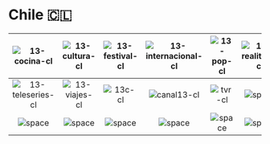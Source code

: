 # Chile 🇨🇱

| ![13-cocina-cl] | ![13-cultura-cl] | ![13-festival-cl] | ![13-internacional-cl] | ![13-pop-cl] | ![13-realities-cl] |
|:---:|:---:|:---:|:---:|:---:|:---:|
| ![13-teleseries-cl] | ![13-viajes-cl] | ![13c-cl] | ![canal13-cl] | ![tvr-cl] | ![space] |
| ![space]| ![space]| ![space]| ![space]| ![space]| ![space]|


[13-cocina-cl]:13-cocina-cl.png
[13-cultura-cl]:13-cultura-cl.png
[13-festival-cl]:13-festival-cl.png
[13-internacional-cl]:13-internacional-cl.png
[13-pop-cl]:13-pop-cl.png
[13-realities-cl]:13-realities-cl.png
[13-teleseries-cl]:13-teleseries-cl.png
[13-viajes-cl]:13-viajes-cl.png
[13c-cl]:13c-cl.png
[canal13-cl]:canal13-cl.png
[tvr-cl]:tvr-cl.png

[space]:../../misc/space-1500.png "Space"


